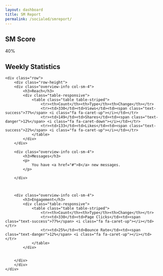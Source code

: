```yaml
---
layout: dashboard
title: SM Report
permalink: /socialed/smreport/
---
```




<h2>SM Score</h2>

<p>
  <div class="progress">
	  <div class="progress-bar progress-bar-success progress-bar-striped" role="progressbar"
	  aria-valuenow="40" aria-valuemin="0" aria-valuemax="100" style="width:40%">
	    40%
	  </div>
	</div>
</p>

<h2>Weekly Statistics</h2>

<p>

	<div class="row">
        <div class="row-height">
		<div class="overview-info col-sm-4">
			<h3>Reach</h3>
			<div class="table-responsive">
				<table class="table table-striped">
					<tr><th>Count</th><th>Type</th><th>Change</th></tr>
					<tr><td>330</td><td>Views</td><td><span class="text-success">77%</span> <i class="fa fa-caret-up"></i></td></tr>
					<tr><td>149</td><td>Shares</td><td><span class="text-danger">12%</span> <i class="fa fa-caret-down"></i></td></tr>
					<tr><td>133</td><td>Likes</td><td><span class="text-success">22%</span> <i class="fa fa-caret-up"></i></td></tr>
				</table>
			</div>
		</div>

		<div class="overview-info col-sm-4">
			<h3>Messages</h3>
			<p>
				You have <a href="#">8</a> new messages.
			</p>
			
		</div>


		
		<div class="overview-info col-sm-4">
			<h3>Engagement</h3>
			<div class="table-responsive">
				<table class="table table-striped">
					<tr><th>Count</th><th>Type</th><th>Change</th></tr>
					<tr><td>330</td><td>Page Clicks</td><td><span class="text-success">77%</span> <i class="fa fa-caret-up"></i></td></tr>
					<tr><td>25%</td><td>Bounce Rate</td><td><span class="text-danger">12%</span> <i class="fa fa-caret-up"></i></td></tr>
				</table>
			</div>

			
		</div>
        </div>
	</div>

</p>
